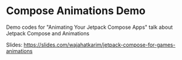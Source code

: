 # Compose Animations Demo
Demo codes for "Animating Your Jetpack Compose Apps" talk about Jetpack Compose and Animations

Slides: https://slides.com/wajahatkarim/jetpack-compose-for-games-animations
